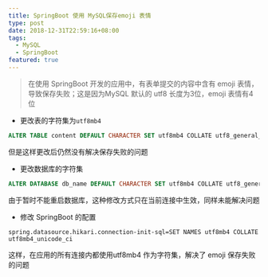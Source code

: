 ```yaml
---
title: SpringBoot 使用 MySQL保存emoji 表情
type: post
date: 2018-12-31T22:59:16+08:00
tags:
  - MySQL
  - SpringBoot
featured: true
---
```


> 在使用 SpringBoot 开发的应用中，有表单提交的内容中含有 emoji 表情，导致保存失败；这是因为MySQL 默认的 utf8 长度为3位，emoji 表情有4位

- 更改表的字符集为`utf8mb4`

```sql
ALTER TABLE content DEFAULT CHARACTER SET utf8mb4 COLLATE utf8_general_ci;
```

但是这样更改后仍然没有解决保存失败的问题

- 更改数据库的字符集

```sql
ALTER DATABASE db_name DEFAULT CHARACTER SET utf8mb4 COLLATE utf8_general_ci;
```

由于暂时不能重启数据库，这种修改方式只在当前连接中生效，同样未能解决问题

- 修改 SpringBoot 的配置

```dsconfig
spring.datasource.hikari.connection-init-sql=SET NAMES utf8mb4 COLLATE utf8mb4_unicode_ci
```

这样，在应用的所有连接内都使用utf8mb4 作为字符集，解决了 emoji 保存失败的问题

